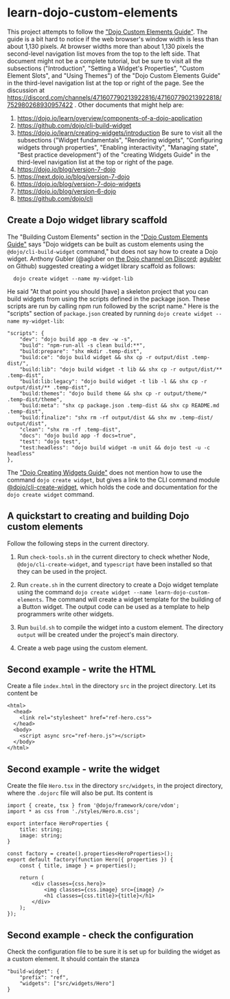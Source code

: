 # learn-dojo-custom-elements

This project attempts to follow the
["Dojo Custom Elements
Guide"](https://dojo.io/learn/custom-elements/introduction).
The guide is a bit hard to notice if the web browser's window width
is less than about 1,130 pixels.
At browser widths more than about 1,130 pixels the second-level
navigation list moves from the top to the left side.
That document might not be a complete tutorial, but
be sure to visit all the subsections ("Introduction",
"Setting a Widget's Properties", "Custom Element Slots", and "Using Themes")
of the "Dojo Custom Elements Guide" in the third-level navigation list
at the top or right of the page.
See the discussion at
https://discord.com/channels/471607790213922816/471607790213922818/752980268930957422 .
Other documents that might help are:

1. https://dojo.io/learn/overview/components-of-a-dojo-application
2. https://github.com/dojo/cli-build-widget
3. https://dojo.io/learn/creating-widgets/introduction
Be sure to visit all the subsections ("Widget fundamentals",
"Rendering widgets", "Configuring widgets through properties",
"Enabling interactivity", "Managing state", "Best practice development")
of the "creating Widgets Guide" in the third-level navigation list
at the top or right of the page.
4. https://dojo.io/blog/version-7-dojo
5. https://next.dojo.io/blog/version-7-dojo
6. https://dojo.io/blog/version-7-dojo-widgets
7. https://dojo.io/blog/version-6-dojo
8. https://github.com/dojo/cli

## Create a Dojo widget library scaffold

The "Building Custom Elements" section in the
["Dojo Custom Elements
Guide"](https://dojo.io/learn/custom-elements/introduction)
says "Dojo widgets can be built as custom elements
using the `@dojo/cli-build-widget` command,"
but does not say how to create a Dojo widget.
Anthony Gubler (@agluber on
[the Dojo channel on Discord](https://discord.com/channels/471607790213922816/471607790213922818);
[agubler](https://github.com/agubler) on Github)
suggested creating a widget library scaffold as follows:
```  npm i -g cli-create-widget
  dojo create widget --name my-widget-lib
```
He said "At that point you should [have] a skeleton project
that you can build widgets from using the scripts defined in the package json.
These scripts are run by calling npm run followed by the script name."
Here is the "scripts" section of `package.json` created by running
`dojo create widget --name my-widget-lib`:
```
"scripts": {
	"dev": "dojo build app -m dev -w -s",
	"build": "npm-run-all -s clean build:**",
	"build:prepare": "shx mkdir .temp-dist",
	"build:ce": "dojo build widget && shx cp -r output/dist .temp-dist/",
	"build:lib": "dojo build widget -t lib && shx cp -r output/dist/** .temp-dist",
	"build:lib:legacy": "dojo build widget -t lib -l && shx cp -r output/dist/** .temp-dist",
	"build:themes": "dojo build theme && shx cp -r output/theme/* .temp-dist/theme",
	"build:meta": "shx cp package.json .temp-dist && shx cp README.md .temp-dist",
	"build:finalize": "shx rm -rf output/dist && shx mv .temp-dist/ output/dist",
	"clean": "shx rm -rf .temp-dist",
	"docs": "dojo build app -f docs=true",
	"test": "dojo test",
	"test:headless": "dojo build widget -m unit && dojo test -u -c headless"
},
```


The ["Dojo Creating Widgets
Guide"](https://dojo.io/learn/creating-widgets/introduction)
does not mention how to use the command `dojo create widget`,
but gives a link to the CLI command module
[@dojo/cli-create-widget](https://github.com/dojo/cli-create-widget),
which holds the code and documentation for the `dojo create widget` command.

## A quickstart to creating and building Dojo custom elements

Follow the following steps in the current directory.

1. Run `check-tools.sh` in the current directory to check whether Node,
`@dojo/cli-create-widget`, and `typescript` have been installed so
that they can be used in the project.

2. Run `create.sh` in the current directory to create
a Dojo widget template using the command
`dojo create widget --name learn-dojo-custom-elements`.
The command will create a widget template for the building of a Button widget.
The output code can be used as a template to help programmers write
other widgets.

3. Run `build.sh` to compile the widget into a custom element.
The directory `output` will be created under the project's main directory.

4. Create a web page using the custom element.

## Second example - write the HTML

Create a file `index.html` in the directory `src` in the project directory.
Let its content be
```
<html>
  <head>
    <link rel="stylesheet" href="ref-hero.css">
  </head>
  <body>
    <script async src="ref-hero.js"></script>
  </body>
</html>
```

## Second example - write the widget

Create the file `Hero.tsx` in the directory `src/widgets`,
in the project directory, where the `.dojorc` file will also be put.
Its content is
```
import { create, tsx } from '@dojo/framework/core/vdom';
import * as css from './styles/Hero.m.css';

export interface HeroProperties {
    title: string;
    image: string;
}

const factory = create().properties<HeroProperties>();
export default factory(function Hero({ properties }) {
    const { title, image } = properties();

    return (
        <div classes={css.hero}>
            <img classes={css.image} src={image} />
            <h1 classes={css.title}>{title}</h1>
        </div>
    );
});
```

## Second example - check the configuration

Check the configuration file to be sure it is set up for building the widget
as a custom element.
It should contain the stanza
```
"build-widget": {
    "prefix": "ref",
    "widgets": ["src/widgets/Hero"]
}
```
